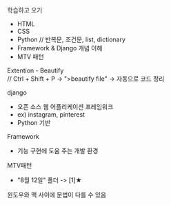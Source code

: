 학습하고 오기
- HTML
- CSS
- Python // 반복문, 조건문, list, dictionary
- Framework & Django 개념 이해
- MTV 패턴

Extention - Beautify   
// Ctrl + Shift + P → ">beautify file" → 자동으로 코드 정리

django
- 오픈 소스 웹 어플리케이션 프레임워크
- ex) instagram, pinterest
- Python 기반

Framework
- 기능 구현에 도움 주는 개발 환경

MTV패턴
- "8월 12일" 폴더 -> [1]★

윈도우와 맥 사이에 문법이 다를 수 있음
